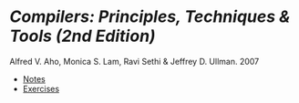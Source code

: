 # *Compilers: Principles, Techniques & Tools (2nd Edition)*

Alfred V. Aho, Monica S. Lam, Ravi Sethi & Jeffrey D. Ullman. 2007

- [Notes](notes.md)
- [Exercises](exercises.md)
